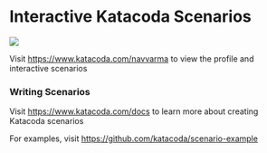 # Interactive Katacoda Scenarios

[![](http://shields.katacoda.com/katacoda/navvarma/count.svg)](https://www.katacoda.com/navvarma "Get your profile on Katacoda.com")

Visit https://www.katacoda.com/navvarma to view the profile and interactive scenarios

### Writing Scenarios
Visit https://www.katacoda.com/docs to learn more about creating Katacoda scenarios

For examples, visit https://github.com/katacoda/scenario-example
